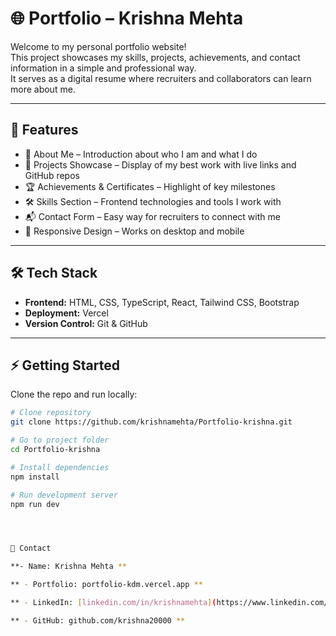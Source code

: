 # 🌐 Portfolio – Krishna Mehta

Welcome to my personal portfolio website!  
This project showcases my skills, projects, achievements, and contact information in a simple and professional way.  
It serves as a digital resume where recruiters and collaborators can learn more about me.

---

## 🚀 Features

- 📝 About Me – Introduction about who I am and what I do  
- 💼 Projects Showcase – Display of my best work with live links and GitHub repos  
- 🏆 Achievements & Certificates – Highlight of key milestones  
- 🛠️ Skills Section – Frontend technologies and tools I work with  
- 📬 Contact Form – Easy way for recruiters to connect with me  
- 🌙 Responsive Design – Works on desktop and mobile  

---

## 🛠️ Tech Stack

- **Frontend:** HTML, CSS, TypeScript, React, Tailwind CSS, Bootstrap  
- **Deployment:** Vercel  
- **Version Control:** Git & GitHub  

---

## ⚡ Getting Started

Clone the repo and run locally:

```bash
# Clone repository
git clone https://github.com/krishnamehta/Portfolio-krishna.git

# Go to project folder
cd Portfolio-krishna

# Install dependencies
npm install

# Run development server
npm run dev




📧 Contact

**- Name: Krishna Mehta **

** - Portfolio: portfolio-kdm.vercel.app **

** - LinkedIn: [linkedin.com/in/krishnamehta](https://www.linkedin.com/in/kdmehta704/) **

** - GitHub: github.com/krishna20000 **
